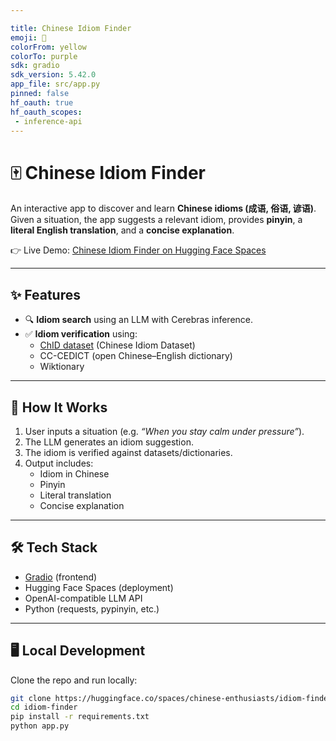 ```yaml
---

title: Chinese Idiom Finder
emoji: 💬
colorFrom: yellow
colorTo: purple
sdk: gradio
sdk_version: 5.42.0
app_file: src/app.py
pinned: false
hf_oauth: true
hf_oauth_scopes:
 - inference-api
---
```


# 🀄 Chinese Idiom Finder  

An interactive app to discover and learn **Chinese idioms (成语, 俗语, 谚语)**.  
Given a situation, the app suggests a relevant idiom, provides **pinyin**, a **literal English translation**, and a **concise explanation**.  

👉 Live Demo: [Chinese Idiom Finder on Hugging Face Spaces](https://huggingface.co/spaces/chinese-enthusiasts/idiom-finder)  

---

## ✨ Features  
- 🔍 **Idiom search** using an LLM with Cerebras inference.  
- ✅ **Idiom verification** using:  
  - [ChID dataset](https://arxiv.org/abs/1906.01265) (Chinese Idiom Dataset)  
  - CC-CEDICT (open Chinese–English dictionary)  
  - Wiktionary 

---

## 🚀 How It Works  
1. User inputs a situation (e.g. *“When you stay calm under pressure”*).  
2. The LLM generates an idiom suggestion.  
3. The idiom is verified against datasets/dictionaries.  
4. Output includes:  
   - Idiom in Chinese  
   - Pinyin  
   - Literal translation  
   - Concise explanation  

---

## 🛠️ Tech Stack  
- [Gradio](https://www.gradio.app/) (frontend)  
- Hugging Face Spaces (deployment)  
- OpenAI-compatible LLM API  
- Python (requests, pypinyin, etc.)  

---

## 🖥️ Local Development  

Clone the repo and run locally:  

```bash
git clone https://huggingface.co/spaces/chinese-enthusiasts/idiom-finder
cd idiom-finder
pip install -r requirements.txt
python app.py
